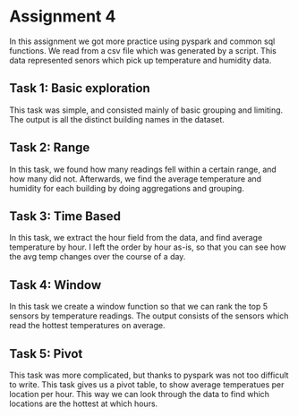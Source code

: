 # Assignment 4

In this assignment we got more practice using pyspark and common sql functions.
We read from a csv file which was generated by a script.
This data represented senors which pick up temperature and humidity data.

## Task 1: Basic exploration
This task was simple, and consisted mainly of basic grouping and limiting.
The output is all the distinct building names in the dataset.

## Task 2: Range
In this task, we found how many readings fell within a certain range, and how many did not.
Afterwards, we find the average temperature and humidity for each building by doing aggregations and grouping.

## Task 3: Time Based
In this task, we extract the hour field from the data, and find average temperature by hour.
I left the order by hour as-is, so that you can see how the avg temp changes over the course of a day.

## Task 4: Window
In this task we create a window function so that we can rank the top 5 sensors by temperature readings.
The output consists of the sensors which read the hottest temperatures on average.

## Task 5: Pivot
This task was more complicated, but thanks to pyspark was not too difficult to write.
This task gives us a pivot table, to show average temperatues per location per hour.
This way we can look through the data to find which locations are the hottest at which hours.